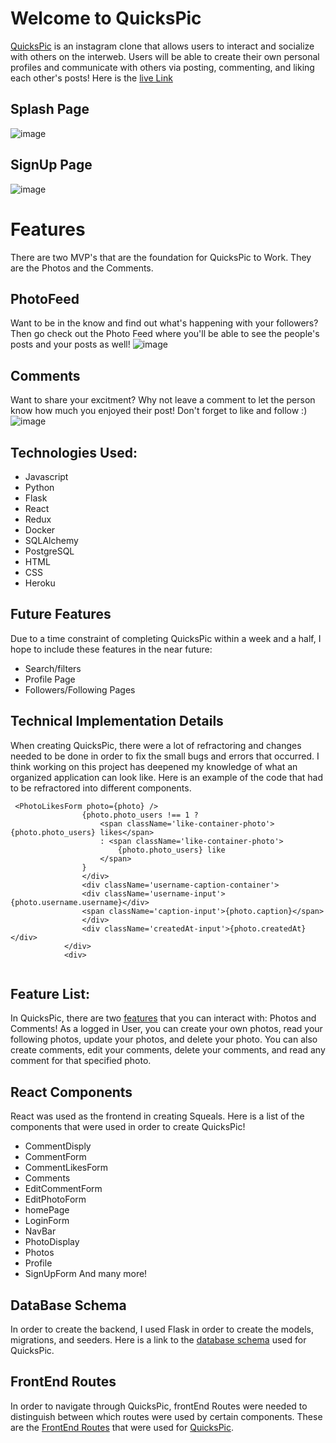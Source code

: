 # Welcome to QuicksPic


[QuicksPic](https://quickspic.herokuapp.com/) is an instagram clone that allows users to interact and socialize with others on the interweb. Users will be able to create their own personal profiles and communicate with others via posting, commenting, and liking each other's posts! Here is the [live Link](https://quickspic.herokuapp.com/)

## Splash Page
![image](https://user-images.githubusercontent.com/98856057/178869008-53531ffd-e86f-4d19-a69a-f041e0015821.png)


## SignUp Page
![image](https://user-images.githubusercontent.com/98856057/178869057-5e24ee62-31db-47d5-bd14-4571b068d0d7.png)


# Features
There are two MVP's that are the foundation for QuicksPic to Work. They are the Photos and the Comments.


## PhotoFeed
Want to be in the know and find out what's happening with your followers? Then go check out  the Photo Feed where you'll be able to see the people's posts and your posts as well! 
![image](https://user-images.githubusercontent.com/98856057/179322225-dd17e391-ac21-4d81-a161-282ec31e8dc9.png)

## Comments
Want to share your excitment? Why not leave a comment to let the person know how much you enjoyed their post! Don't forget to like and follow :)
![image](https://user-images.githubusercontent.com/98856057/179322246-611a4ae2-b699-4117-9371-c9e4ff5ab145.png)


## Technologies Used:
* Javascript
* Python
* Flask
* React
* Redux
* Docker
* SQLAlchemy
* PostgreSQL
* HTML
* CSS
* Heroku

## Future Features
Due to a time constraint of completing QuicksPic within a week and a half, I hope to include these features in the near future:
- Search/filters
- Profile Page
- Followers/Following Pages

## Technical Implementation Details
When creating QuicksPic, there were a lot of refractoring and changes needed to be done in order to fix the small bugs and errors that occurred. I think working on this project has deepened my knowledge of what an organized application can look like. Here is an example of the code that had to be refractored into different components.

```
 <PhotoLikesForm photo={photo} />
                {photo.photo_users !== 1 ?
                    <span className='like-container-photo'>{photo.photo_users} likes</span>
                    : <span className='like-container-photo'>
                        {photo.photo_users} like
                    </span>
                }
                </div>
                <div className='username-caption-container'>
                <div className='username-input'>{photo.username.username}</div>
                <span className='caption-input'>{photo.caption}</span>
                </div>
                <div className='createdAt-input'>{photo.createdAt}</div>
            </div>
            <div>
    
```

## Feature List:
In QuicksPic, there are two [features](https://github.com/ChrisPHong/QuicksPic/wiki/Feature-List) that you can interact with: Photos and Comments! As a logged in User, you can create your own photos, read your following photos, update your photos, and delete your photo. You can also create comments, edit your comments, delete your comments, and read any comment for that specified photo.



## React Components
React was used as the frontend in creating Squeals. Here is a list of the components that were used in order to create QuicksPic!
- CommentDisply
- CommentForm
- CommentLikesForm
- Comments
- EditCommentForm
- EditPhotoForm
- homePage
- LoginForm
- NavBar
- PhotoDisplay
- Photos
- Profile
- SignUpForm
And many more! 


## DataBase Schema
In order to create the backend, I used Flask in order to create the models, migrations, and seeders. Here is a link to the [database schema](https://github.com/ChrisPHong/QuicksPic/wiki/Database-Schema) used for QuicksPic.


## FrontEnd Routes
In order to navigate through QuicksPic, frontEnd Routes were needed to distinguish between which routes were used by certain components. These are the [FrontEnd Routes](https://github.com/ChrisPHong/QuicksPic/wiki/FrontEnd-Routes) that were used for [QuicksPic](https://quickspic.herokuapp.com/).
